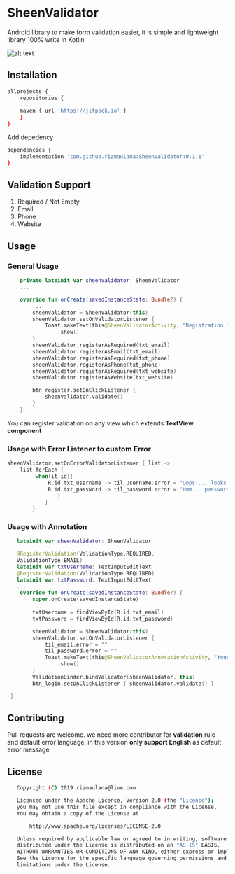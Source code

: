 # SheenValidator

Android library to make form validation easier, it is simple and lightweight library 100% write in Kotlin

![alt text](https://i.pinimg.com/originals/1b/ef/f1/1beff152fc029b96028374dd2ab69010.png)

## Installation

```bash
allprojects {
    repositories {
	...
	maven { url 'https://jitpack.io' }
	}
}
```
Add depedency
```bash
dependencies {
	implementation 'com.github.rizmaulana:SheenValidator:0.1.1'
}
```
## Validation Support
1. Required / Not Empty
2. Email
3. Phone
4. Website

## Usage
### General Usage

```kotlin
    private lateinit var sheenValidator: SheenValidator
    ...

    override fun onCreate(savedInstanceState: Bundle?) {
        ...
        sheenValidator = SheenValidator(this)
        sheenValidator.setOnValidatorListener {
            Toast.makeText(this@SheenValidatorActivity, "Registration form is valid, good job!", Toast.LENGTH_SHORT)
                .show()
        }
        sheenValidator.registerAsRequired(txt_email)
        sheenValidator.registerAsEmail(txt_email)
        sheenValidator.registerAsRequired(txt_phone)
        sheenValidator.registerAsPhone(txt_phone)
        sheenValidator.registerAsRequired(txt_website)
        sheenValidator.registerAsWebsite(txt_website)

        btn_register.setOnClickListener {
            sheenValidator.validate()
        }
    }
```
You can register validation on any view which extends **TextView component**

### Usage with Error Listener to custom Error

```kotlin
sheenValidator.setOnErrorValidatorListener { list ->
    list.forEach {
         when(it.id){
             R.id.txt_username -> til_username.error = "Oops!... looks like your username is not valid"
             R.id.txt_password -> til_password.error = "Hmm... password is required"
                }
            }
        }
```

### Usage with Annotation
```kotlin 
   lateinit var sheenValidator: SheenValidator

   @RegisterValidation(ValidationType.REQUIRED, 
   ValidationType.EMAIL)
   lateinit var txtUsername: TextInputEditText
   @RegisterValidation(ValidationType.REQUIRED)
   lateinit var txtPassword: TextInputEditText
   ...
    override fun onCreate(savedInstanceState: Bundle?) {
        super.onCreate(savedInstanceState)
        ...
        txtUsername = findViewById(R.id.txt_email)
        txtPassword = findViewById(R.id.txt_password)

        sheenValidator = SheenValidator(this)
        sheenValidator.setOnValidatorListener {
            til_email.error = ""
            til_password.error = ""
            Toast.makeText(this@SheenValidatorAnnotationActivity, "Your form is valid, good job!", Toast.LENGTH_SHORT)
                .show()
        }
        ValidationBinder.bindValidator(sheenValidator, this)
        btn_login.setOnClickListener { sheenValidator.validate() }

 }

```

## Contributing
Pull requests are welcome. we need more contributor for **validation** rule and default error language, in this version **only support English** as default error message

## License
```bash
   Copyright (C) 2019 rizmaulana@live.com

   Licensed under the Apache License, Version 2.0 (the "License");
   you may not use this file except in compliance with the License.
   You may obtain a copy of the License at

       http://www.apache.org/licenses/LICENSE-2.0

   Unless required by applicable law or agreed to in writing, software
   distributed under the License is distributed on an "AS IS" BASIS,
   WITHOUT WARRANTIES OR CONDITIONS OF ANY KIND, either express or implied.
   See the License for the specific language governing permissions and
   limitations under the License.
```
